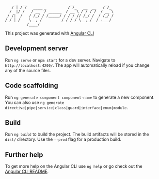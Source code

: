 ```
    _   __                    __              __  
   / | / /   ____ _          / /_   __  __   / /_ 
  /  |/ /   / __ `/ ______  / __ \ / / / /  / __ \
 / /|  /   / /_/ / /_____/ / / / // /_/ /  / /_/ /
/_/ |_/    \__, /         /_/ /_/ \__,_/  /_.___/ 
          /____/                                                                       
```
This project was generated with [Angular CLI](https://github.com/angular/angular-cli)

## Development server

Run `ng serve` or `npm start` for a dev server. Navigate to `http://localhost:4200/`. The app will automatically reload if you change any of the source files.

## Code scaffolding

Run `ng generate component component-name` to generate a new component. You can also use `ng generate directive|pipe|service|class|guard|interface|enum|module`.

## Build

Run `ng build` to build the project. The build artifacts will be stored in the `dist/` directory. Use the `--prod` flag for a production build.


## Further help

To get more help on the Angular CLI use `ng help` or go check out the [Angular CLI README](https://github.com/angular/angular-cli/blob/master/README.md).
